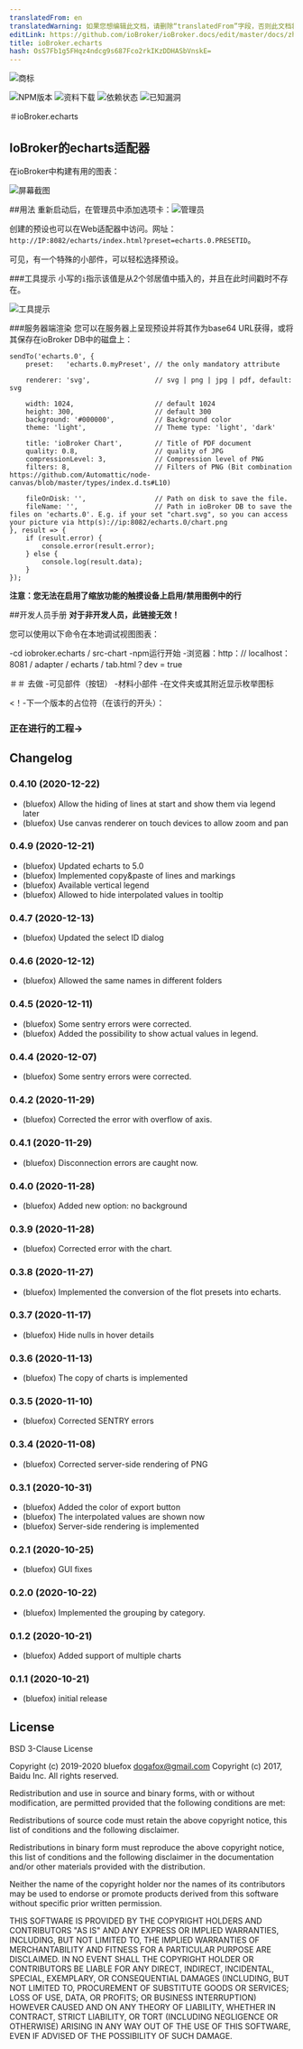 ```yaml
---
translatedFrom: en
translatedWarning: 如果您想编辑此文档，请删除“translatedFrom”字段，否则此文档将再次自动翻译
editLink: https://github.com/ioBroker/ioBroker.docs/edit/master/docs/zh-cn/adapterref/iobroker.echarts/README.md
title: ioBroker.echarts
hash: OsS7Fb1g5FHqz4ndcg9s687Fco2rkIKzDDHASbVnskE=
---
```

![商标](../../../en/adapterref/iobroker.echarts/admin/echarts.png)

![NPM版本](http://img.shields.io/npm/v/iobroker.echarts.svg)
![资料下载](https://img.shields.io/npm/dm/iobroker.echarts.svg)
![依赖状态](https://img.shields.io/david/ioBroker/iobroker.echarts.svg)
![已知漏洞](https://snyk.io/test/github/ioBroker/ioBroker.echarts/badge.svg)

＃ioBroker.echarts
## IoBroker的echarts适配器
在ioBroker中构建有用的图表：

![屏幕截图](../../../en/adapterref/iobroker.echarts/img/screenshot1.png)

##用法
重新启动后，在管理员中添加选项卡：![管理员](../../../en/adapterref/iobroker.echarts/img/admin.png)

创建的预设也可以在Web适配器中访问。网址：`http://IP:8082/echarts/index.html?preset=echarts.0.PRESETID`。

可见，有一个特殊的小部件，可以轻松选择预设。

###工具提示
小写的`i`指示该值是从2个邻居值中插入的，并且在此时间戳时不存在。

![工具提示](../../../en/adapterref/iobroker.echarts/img/tooltip.png)

###服务器端渲染
您可以在服务器上呈现预设并将其作为base64 URL获得，或将其保存在ioBroker DB中的磁盘上：

```
sendTo('echarts.0', {
    preset:   'echarts.0.myPreset', // the only mandatory attribute

    renderer: 'svg',                // svg | png | jpg | pdf, default: svg

    width: 1024,                    // default 1024
    height: 300,                    // default 300
    background: '#000000',          // Background color
    theme: 'light',                 // Theme type: 'light', 'dark'

    title: 'ioBroker Chart',        // Title of PDF document
    quality: 0.8,                   // quality of JPG
    compressionLevel: 3,            // Compression level of PNG
    filters: 8,                     // Filters of PNG (Bit combination https://github.com/Automattic/node-canvas/blob/master/types/index.d.ts#L10)

    fileOnDisk: '',                 // Path on disk to save the file.
    fileName: '',                   // Path in ioBroker DB to save the files on 'echarts.0'. E.g. if your set "chart.svg", so you can access your picture via http(s)://ip:8082/echarts.0/chart.png
}, result => {
    if (result.error) {
        console.error(result.error);
    } else {
        console.log(result.data);
    }
});
```

**注意：您无法在启用了缩放功能的触摸设备上启用/禁用图例中的行**

##开发人员手册
**对于非开发人员，此链接无效！**

您可以使用以下命令在本地调试视图图表：

-cd iobroker.echarts / src-chart
-npm运行开始
-浏览器：http：// localhost：8081 / adapter / echarts / tab.html？dev = true

＃＃ 去做
-可见部件（按钮）
-材料小部件
-在文件夹或其附近显示枚举图标

<！-下一个版本的占位符（在该行的开头）：

### __正在进行的工程__->

## Changelog
### 0.4.10 (2020-12-22)
* (bluefox) Allow the hiding of lines at start and show them via legend later
* (bluefox) Use canvas renderer on touch devices to allow zoom and pan

### 0.4.9 (2020-12-21)
* (bluefox) Updated echarts to 5.0
* (bluefox) Implemented copy&paste of lines and markings
* (bluefox) Available vertical legend
* (bluefox) Allowed to hide interpolated values in tooltip

### 0.4.7 (2020-12-13)
* (bluefox) Updated the select ID dialog

### 0.4.6 (2020-12-12)
* (bluefox) Allowed the same names in different folders

### 0.4.5 (2020-12-11)
* (bluefox) Some sentry errors were corrected.
* (bluefox) Added the possibility to show actual values in legend.

### 0.4.4 (2020-12-07)
* (bluefox) Some sentry errors were corrected.

### 0.4.2 (2020-11-29)
* (bluefox) Corrected the error with overflow of axis.

### 0.4.1 (2020-11-29)
* (bluefox) Disconnection errors are caught now.

### 0.4.0 (2020-11-28)
* (bluefox) Added new option: no background

### 0.3.9 (2020-11-28)
* (bluefox) Corrected error with the chart. 

### 0.3.8 (2020-11-27)
* (bluefox) Implemented the conversion of the flot presets into echarts. 

### 0.3.7 (2020-11-17)
* (bluefox) Hide nulls in hover details

### 0.3.6 (2020-11-13)
* (bluefox) The copy of charts is implemented

### 0.3.5 (2020-11-10)
* (bluefox) Corrected SENTRY errors

### 0.3.4 (2020-11-08)
* (bluefox) Corrected server-side rendering of PNG 

### 0.3.1 (2020-10-31)
* (bluefox) Added the color of export button 
* (bluefox) The interpolated values are shown now
* (bluefox) Server-side rendering is implemented

### 0.2.1 (2020-10-25)
* (bluefox) GUI fixes

### 0.2.0 (2020-10-22)
* (bluefox) Implemented the grouping by category.

### 0.1.2 (2020-10-21)
* (bluefox) Added support of multiple charts

### 0.1.1 (2020-10-21)
* (bluefox) initial release

## License
BSD 3-Clause License

Copyright (c) 2019-2020 bluefox <dogafox@gmail.com>
Copyright (c) 2017, Baidu Inc. All rights reserved.

Redistribution and use in source and binary forms, with or without modification, are permitted provided that the following conditions are met:

Redistributions of source code must retain the above copyright notice, this list of conditions and the following disclaimer.

Redistributions in binary form must reproduce the above copyright notice, this list of conditions and the following disclaimer in the documentation and/or other materials provided with the distribution.

Neither the name of the copyright holder nor the names of its contributors may be used to endorse or promote products derived from this software without specific prior written permission.

THIS SOFTWARE IS PROVIDED BY THE COPYRIGHT HOLDERS AND CONTRIBUTORS "AS IS" AND ANY EXPRESS OR IMPLIED WARRANTIES, 
INCLUDING, BUT NOT LIMITED TO, THE IMPLIED WARRANTIES OF MERCHANTABILITY AND FITNESS FOR A PARTICULAR PURPOSE ARE DISCLAIMED. 
IN NO EVENT SHALL THE COPYRIGHT HOLDER OR CONTRIBUTORS BE LIABLE FOR ANY DIRECT, INDIRECT, INCIDENTAL, SPECIAL, EXEMPLARY, 
OR CONSEQUENTIAL DAMAGES (INCLUDING, BUT NOT LIMITED TO, PROCUREMENT OF SUBSTITUTE GOODS OR SERVICES; LOSS OF USE, DATA, 
OR PROFITS; OR BUSINESS INTERRUPTION) HOWEVER CAUSED AND ON ANY THEORY OF LIABILITY, WHETHER IN CONTRACT, STRICT LIABILITY, 
OR TORT (INCLUDING NEGLIGENCE OR OTHERWISE) ARISING IN ANY WAY OUT OF THE USE OF THIS SOFTWARE, 
EVEN IF ADVISED OF THE POSSIBILITY OF SUCH DAMAGE.